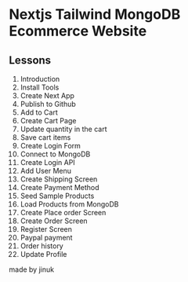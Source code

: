 # Nextjs Tailwind MongoDB Ecommerce Website

## Lessons

1. Introduction
2. Install Tools
3. Create Next App
4. Publish to Github
5. Add to Cart
6. Create Cart Page
7. Update quantity in the cart
8. Save cart items
9. Create Login Form
10. Connect to MongoDB
11. Create Login API
12. Add User Menu
13. Create Shipping Screen
14. Create Payment Method
15. Seed Sample Products
16. Load Products from MongoDB
17. Create Place order Screen
18. Create Order Screen
19. Register Screen
20. Paypal payment
21. Order history
22. Update Profile

made by jinuk

